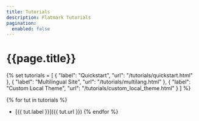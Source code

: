 ```yaml
---
title: Tutorials
description: Flatmark Tutorials
pagination:
  enabled: false
---
```


# {{page.title}}

{%
set tutorials = [
    { "label": "Quickstart", "url": "/tutorials/quickstart.html" },
    { "label": "Multilingual Site", "url": "/tutorials/multilang.html" },
    { "label": "Custom Local Theme", "url": "/tutorials/custom_local_theme.html" }
]
%}


{% for tut in tutorials %}
- [{{ tut.label }}]({{ tut.url }})
{% endfor %}






